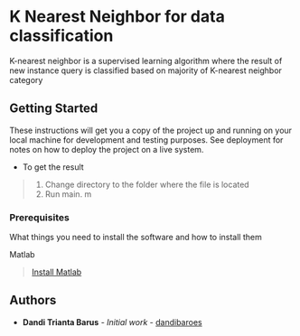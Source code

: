 # K Nearest Neighbor for data classification
K-nearest neighbor is a supervised learning algorithm where the result of new instance query is classified based on majority of K-nearest neighbor category

## Getting Started

These instructions will get you a copy of the project up and running on your local machine for development and testing purposes. See deployment for notes on how to deploy the project on a live system.

- To get the result
> 1. Change directory to the folder where the file is located
> 2. Run main. m 


### Prerequisites

What things you need to install the software and how to install them

Matlab 
>[Install Matlab](https://www.mathworks.com/help/install/ug/install-mathworks-software.html)

## Authors

* **Dandi Trianta Barus** - *Initial work* - [dandibaroes](https://github.com/dandibaroes)
